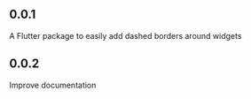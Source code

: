 ## 0.0.1

A Flutter package to easily add dashed borders around widgets

## 0.0.2

Improve documentation
